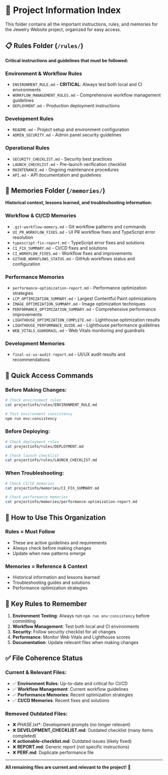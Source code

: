 # 📁 Project Information Index

This folder contains all the important instructions, rules, and memories for the Jewelry Website project, organized for easy access.

## 📋 **Rules Folder** (`/rules/`)
**Critical instructions and guidelines that must be followed:**

### **Environment & Workflow Rules**
- `ENVIRONMENT_RULE.md` - **CRITICAL**: Always test both local and CI environments
- `WORKFLOW_MANAGEMENT_RULES.md` - Comprehensive workflow management guidelines
- `DEPLOYMENT.md` - Production deployment instructions

### **Development Rules**
- `README.md` - Project setup and environment configuration
- `ADMIN_SECURITY.md` - Admin panel security guidelines

### **Operational Rules**
- `SECURITY_CHECKLIST.md` - Security best practices
- `LAUNCH_CHECKLIST.md` - Pre-launch verification checklist
- `MAINTENANCE.md` - Ongoing maintenance procedures
- `API.md` - API documentation and guidelines

## 🧠 **Memories Folder** (`/memories/`)
**Historical context, lessons learned, and troubleshooting information:**

### **Workflow & CI/CD Memories**
- `.git-workflow-memory.md` - Git workflow patterns and commands
- `UI_PR_WORKFLOW_FIXES.md` - UI PR workflow fixes and TypeScript error resolution
- `typescript-fix-report.md` - TypeScript error fixes and solutions
- `CI_FIX_SUMMARY.md` - CI/CD fixes and solutions
- `CI_WORKFLOW_FIXES.md` - Workflow fixes and improvements
- `GITHUB_WORKFLOWS_STATUS.md` - GitHub workflows status and configuration

### **Performance Memories**
- `performance-optimization-report.md` - Performance optimization strategies
- `LCP_OPTIMIZATION_SUMMARY.md` - Largest Contentful Paint optimizations
- `IMAGE_OPTIMIZATION_SUMMARY.md` - Image optimization techniques
- `PERFORMANCE_OPTIMIZATION_SUMMARY.md` - Comprehensive performance improvements
- `LIGHTHOUSE_OPTIMIZATION_COMPLETE.md` - Lighthouse optimization results
- `LIGHTHOUSE_PERFORMANCE_GUIDE.md` - Lighthouse performance guidelines
- `WEB_VITALS_GUARDRAIL.md` - Web Vitals monitoring and guardrails

### **Development Memories**
- `final-ui-ux-audit-report.md` - UI/UX audit results and recommendations

## 🚀 **Quick Access Commands**

### **Before Making Changes:**
```bash
# Check environment rules
cat projectinfo/rules/ENVIRONMENT_RULE.md

# Test environment consistency
npm run env:consistency
```

### **Before Deploying:**
```bash
# Check deployment rules
cat projectinfo/rules/DEPLOYMENT.md

# Check launch checklist
cat projectinfo/rules/LAUNCH_CHECKLIST.md
```

### **When Troubleshooting:**
```bash
# Check CI/CD memories
cat projectinfo/memories/CI_FIX_SUMMARY.md

# Check performance memories
cat projectinfo/memories/performance-optimization-report.md
```

## 📝 **How to Use This Organization**

### **Rules** = **Must Follow**
- These are active guidelines and requirements
- Always check before making changes
- Update when new patterns emerge

### **Memories** = **Reference & Context**
- Historical information and lessons learned
- Troubleshooting guides and solutions
- Performance optimization strategies

## 🎯 **Key Rules to Remember**

1. **Environment Testing**: Always run `npm run env:consistency` before committing
2. **Workflow Management**: Test both local and CI environments
3. **Security**: Follow security checklist for all changes
4. **Performance**: Monitor Web Vitals and Lighthouse scores
5. **Documentation**: Update relevant files when making changes

## ✅ **File Coherence Status**

### **Current & Relevant Files:**
- ✅ **Environment Rules**: Up-to-date and critical for CI/CD
- ✅ **Workflow Management**: Current workflow guidelines
- ✅ **Performance Memories**: Recent optimization strategies
- ✅ **CI/CD Memories**: Recent fixes and solutions

### **Removed Outdated Files:**
- ❌ **PHASE*.txt**: Development prompts (no longer relevant)
- ❌ **DEVELOPMENT_CHECKLIST.md**: Outdated checklist (many items completed)
- ❌ **actionable-checklist.md**: Outdated issues (likely fixed)
- ❌ **REPORT.md**: Generic report (not specific instructions)
- ❌ **PERF.md**: Duplicate performance file

---
**All remaining files are current and relevant to the project!** 🎉
